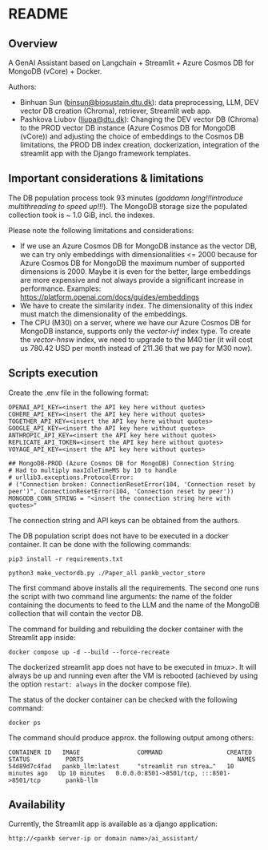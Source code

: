 # README

## Overview

A GenAI Assistant based on Langchain + Streamlit + Azure Cosmos DB for MongoDB (vCore) + Docker.

Authors:
- Binhuan Sun (binsun@biosustain.dtu.dk): data preprocessing, LLM, DEV vector DB creation (Chroma), retriever, Streamlit web app. 
- Pashkova Liubov (liupa@dtu.dk): Changing the DEV vector DB (Chroma) to the PROD vector DB instance (Azure Cosmos DB for MongoDB (vCore)) and adjusting the choice of embeddings to the Cosmos DB limitations, the PROD DB index creation, dockerization, integration of the streamlit app with the Django framework templates.

## Important considerations & limitations

The DB population process took 93 minutes (<i>goddamn long!!!introduce multithreading to speed up!!!</i>). The MongoDB storage size the populated collection took is ~ 1.0 GiB, incl. the indexes.

Please note the following limitations and considerations:
- If we use an Azure Cosmos DB for MongoDB instance as the vector DB, we can try only embeddings with dimensionalities <= 2000 because for Azure Cosmos DB for MongoDB the maximum number of supported dimensions is 2000. Maybe it is even for the better, large embeddings are more expensive and not always provide a significant increase in performance. Examples: https://platform.openai.com/docs/guides/embeddings 
- We have to create the similarity index. The dimensionality of this index must match the dimensionality of the embeddings.
- The CPU (M30) on a server, where we have our Azure Cosmos DB for MongoDB instance, supports only the <i>vector-ivf</i> index type. To create the <i>vector-hnsw</i> index, we need to upgrade to the M40 tier (it will cost us 780.42 USD per month instead of 211.36 that we pay for M30 now).

## Scripts execution

Create the .env file in the following format:
```
OPENAI_API_KEY=<insert the API key here without quotes>
COHERE_API_KEY=<insert the API key here without quotes>
TOGETHER_API_KEY=<insert the API key here without quotes>
GOOGLE_API_KEY=<insert the API key here without quotes>
ANTHROPIC_API_KEY=<insert the API key here without quotes>
REPLICATE_API_TOKEN=<insert the API key here without quotes>
VOYAGE_API_KEY=<insert the API key here without quotes>

## MongoDB-PROD (Azure Cosmos DB for MongoDB) Connection String
# Had to multiply maxIdleTimeMS by 10 to handle
# urllib3.exceptions.ProtocolError: 
# ("Connection broken: ConnectionResetError(104, 'Connection reset by peer')", ConnectionResetError(104, 'Connection reset by peer'))
MONGODB_CONN_STRING = "<insert the connection string here with quotes>"
```
The connection string and API keys can be obtained from the authors.

The DB population script does not have to be executed in a docker container. It can be done with the following commands:
```
pip3 install -r requirements.txt

python3 make_vectordb.py ./Paper_all pankb_vector_store
```
The first command above installs all the requirements. The second one runs the script with two command line arguments: the name of the folder containing the documents to feed to the LLM and the name of the MongoDB collection that will contain the vector DB. 

The command for building and rebuilding the docker container with the Streamlit app inside:
```
docker compose up -d --build --force-recreate
```
The dockerized streamlit app does not have to be executed in <i>tmux></i>. It will always be up and running even after the VM is rebooted (achieved by using the option `restart: always` in the docker compose file).

The status of the docker container can be checked with the following command:
```
docker ps
```
The command should produce approx. the following output among others:
```
CONTAINER ID   IMAGE                COMMAND                  CREATED          STATUS          PORTS                                           NAMES
54d89d7c4fad   pankb_llm:latest     "streamlit run strea…"   10 minutes ago   Up 10 minutes   0.0.0.0:8501->8501/tcp, :::8501->8501/tcp       pankb-llm
```

## Availability

Currently, the Streamlit app is available as a django application:
```
http://<pankb server-ip or domain name>/ai_assistant/
```